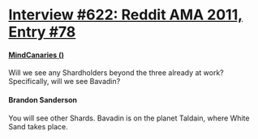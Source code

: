# [Interview #622: Reddit AMA 2011, Entry #78](https://www.theoryland.com/intvmain.php?i=622#78)

#### [MindCanaries ()](http://www.reddit.com/r/Fantasy/comments/k0fp8/iama_professional_fantasy_novelist_named_brandon/c2gk8pv)

Will we see any Shardholders beyond the three already at work? Specifically, will we see Bavadin?

#### Brandon Sanderson

You will see other Shards. Bavadin is on the planet Taldain, where White Sand takes place.

